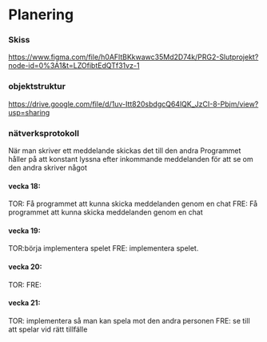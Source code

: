 # Planering

### Skiss 
https://www.figma.com/file/h0AFltBKkwawc35Md2D74k/PRG2-Slutprojekt?node-id=0%3A1&t=LZOfibtEdQTf31vz-1

### objektstruktur

https://drive.google.com/file/d/1uv-Itt820sbdgcQ64lQK_JzCI-8-Pbjm/view?usp=sharing

### nätverksprotokoll
När man skriver ett meddelande skickas det till den andra 
Programmet håller på att konstant lyssna efter inkommande meddelanden för att se om den andra skriver något


#### vecka 18:
TOR: Få programmet att kunna skicka meddelanden genom en chat
FRE: Få programmet att kunna skicka meddelanden genom en chat

#### vecka 19:
TOR:börja implementera spelet 
FRE: implementera spelet.

#### vecka 20:
TOR:
FRE:

#### vecka 21:
TOR: implementera så man kan spela mot den andra personen
FRE: se till att spelar vid rätt tillfälle